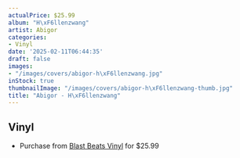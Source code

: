 ```yaml
---
actualPrice: $25.99
album: "H\xF6llenzwang"
artist: Abigor
categories:
- Vinyl
date: '2025-02-11T06:44:35'
draft: false
images:
- "/images/covers/abigor-h\xF6llenzwang.jpg"
inStock: true
thumbnailImage: "/images/covers/abigor-h\xF6llenzwang-thumb.jpg"
title: "Abigor - H\xF6llenzwang"
---
```


## Vinyl
* Purchase from [Blast Beats Vinyl](https://blastbeatsvinyl.com/products/abigor-hollenzwang-picture-disk-vinyl-lp) for $25.99
